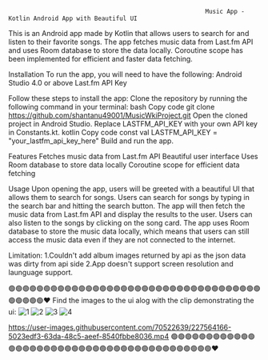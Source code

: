                                                           Music App - Kotlin Android App with Beautiful UI
This is an Android app made by Kotlin that allows users to search for and listen to their favorite songs. The app fetches music data from Last.fm API and uses Room database to store the data locally. Coroutine scope has been implemented for efficient and faster data fetching.


Installation
To run the app, you will need to have the following:
Android Studio 4.0 or above
Last.fm API Key

Follow these steps to install the app:
Clone the repository by running the following command in your terminal:
bash
Copy code
git clone https://github.com/shantanu49001/MusicWkiProject.git
Open the cloned project in Android Studio.
Replace LASTFM_API_KEY with your own API key in Constants.kt.
kotlin
Copy code
const val LASTFM_API_KEY = "your_lastfm_api_key_here"
Build and run the app.


Features
Fetches music data from Last.fm API
Beautiful user interface
Uses Room database to store data locally
Coroutine scope for efficient data fetching

Usage
Upon opening the app, users will be greeted with a beautiful UI that allows them to search for songs. Users can search for songs by typing in the search bar and hitting the search button. The app will then fetch the music data from Last.fm API and display the results to the user.
Users can also listen to the songs by clicking on the song card. The app uses Room database to store the music data locally, which means that users can still access the music data even if they are not connected to the internet.

Limitation:
1.Couldn't add album images returned by api as the json data was dirty from api side
2.App doesn't support screen resolution and launguage support.

🟢🟢🟢🟢🟢🟢🟢🟢🟢🟢🟢🟢🟢🟢🟢🟢🟢🟢🟢🟢🟢🟢🟢🟢🟢🟢🟢🟢🟢🟢🟢🟢🟢🟢🟢🟢🟢🟢🟢🟢🟢❤️
Find the images to the ui alog with the clip demonstrating the ui:
![1](https://user-images.githubusercontent.com/70522639/227562209-650f90d5-b218-4e5b-83cd-e5e9081e4c04.jpg)
![2](https://user-images.githubusercontent.com/70522639/227562223-9ba1ccf5-c6ca-4e76-8d6e-2be4fa04c2d1.jpg)
![3](https://user-images.githubusercontent.com/70522639/227562226-80c7975c-6d1b-43b9-8f32-3bafa15aeea7.jpg)
![4](https://user-images.githubusercontent.com/70522639/227562229-e3119f1b-1c3a-4347-a6cd-47b8214aee44.jpg)

https://user-images.githubusercontent.com/70522639/227564166-5023edf3-63da-48c5-aeef-8540fbbe8036.mp4
🟢🟢🟢🟢🟢🟢🟢🟢🟢🟢🟢🟢🟢🟢🟢🟢🟢🟢🟢🟢🟢🟢🟢🟢🟢🟢🟢🟢🟢🟢🟢🟢🟢🟢🟢🟢🟢🟢🟢🟢🟢❤️

